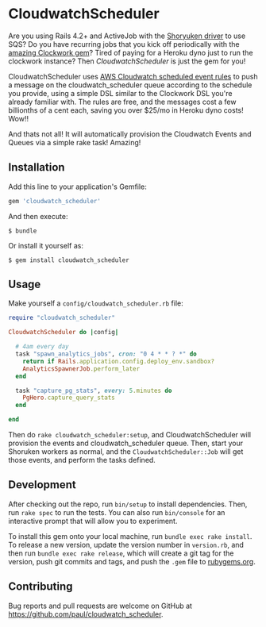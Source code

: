 # CloudwatchScheduler

Are you using Rails 4.2+ and ActiveJob with the [Shoryuken
driver][shoryuken-driver] to use SQS? Do you have recurring jobs that you kick
off periodically with the [amazing Clockwork gem][clockwork]? Tired of paying
for a Heroku dyno just to run the clockwork instance? Then *CloudwatchScheduler* is just
the gem for you!

CloudwatchScheduler uses [AWS Cloudwatch scheduled event rules][cloudwatch-events] to
push a message on the cloudwatch_scheduler queue according to the schedule you provide,
using a simple DSL similar to the Clockwork DSL you're already familiar with.
The rules are free, and the messages cost a few billionths of a cent each,
saving you over $25/mo in Heroku dyno costs! Wow!!

And thats not all! It will automatically provision the Cloudwatch Events and Queues via a simple rake task! Amazing!

## Installation

Add this line to your application's Gemfile:

```ruby
gem 'cloudwatch_scheduler'
```

And then execute:

    $ bundle

Or install it yourself as:

    $ gem install cloudwatch_scheduler

## Usage

Make yourself a `config/cloudwatch_scheduler.rb` file:

```ruby
require "cloudwatch_scheduler"

CloudwatchScheduler do |config|

  # 4am every day
  task "spawn_analytics_jobs", cron: "0 4 * * ? *" do
    return if Rails.application.config.deploy_env.sandbox?
    AnalyticsSpawnerJob.perform_later
  end

  task "capture_pg_stats", every: 5.minutes do
    PgHero.capture_query_stats
  end

end
```

Then do `rake cloudwatch_scheduler:setup`, and CloudwatchScheduler will provision the events and
cloudwatch_scheduler queue. Then, start your Shoruken workers as normal, and the
`CloudwatchScheduler::Job` will get those events, and perform the tasks defined.

## Development

After checking out the repo, run `bin/setup` to install dependencies. Then, run
`rake spec` to run the tests. You can also run `bin/console` for an interactive
prompt that will allow you to experiment.

To install this gem onto your local machine, run `bundle exec rake install`. To
release a new version, update the version number in `version.rb`, and then run
`bundle exec rake release`, which will create a git tag for the version, push
git commits and tags, and push the `.gem` file to
[rubygems.org](https://rubygems.org).

## Contributing

Bug reports and pull requests are welcome on GitHub at
https://github.com/paul/cloudwatch_scheduler.

[shoryuken-driver]: https://github.com/phstc/shoryuken/wiki/Rails-Integration-Active-Job
[clockwork]: https://rubygems.org/gems/clockwork
[cloudwatch-events]: http://docs.aws.amazon.com/AmazonCloudWatch/latest/DeveloperGuide/ScheduledEvents.html

